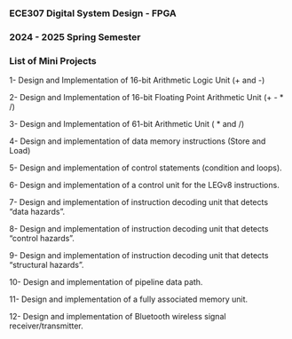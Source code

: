 ### ECE307 Digital System Design - FPGA
### 2024 - 2025 Spring Semester 

### List of Mini Projects

1- Design and Implementation of 16-bit Arithmetic Logic Unit (+ and -)

2- Design and Implementation of 16-bit Floating Point Arithmetic Unit (+ - * /) 

3- Design and Implementation of 61-bit Arithmetic Unit ( * and /)

4- Design and implementation of data memory instructions (Store and Load)

5- Design and implementation of control statements (condition and loops). 

6- Design and implementation of a control unit for the LEGv8 instructions.

7- Design and implementation of instruction decoding unit that detects “data hazards”.

8- Design and implementation of instruction decoding unit that detects “control hazards”.

9- Design and implementation of instruction decoding unit that detects “structural hazards”.

10- Design and implementation of pipeline data path.

11- Design and implementation of a fully associated memory unit. 

12- Design and implementation of Bluetooth wireless signal receiver/transmitter.




